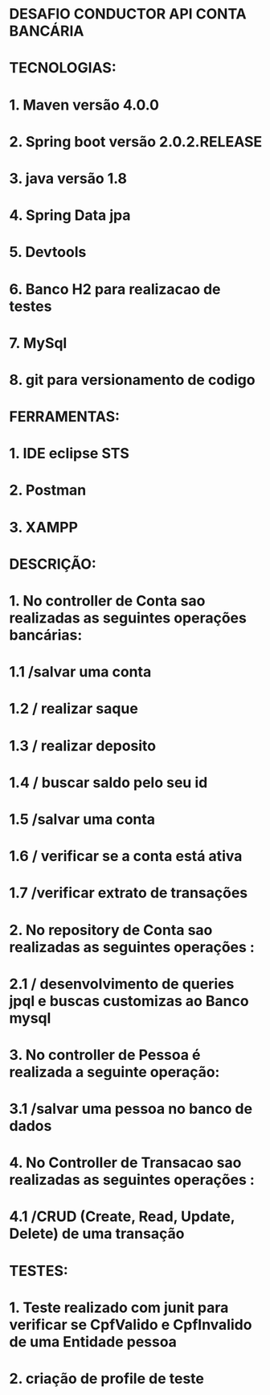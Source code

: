 #    DESAFIO CONDUCTOR API CONTA BANCÁRIA

#    TECNOLOGIAS:

#      1. Maven versão 4.0.0
#      2. Spring boot versão 2.0.2.RELEASE
#      3. java versão 1.8
#      4. Spring Data jpa
#      5. Devtools
#      6. Banco H2 para realizacao de testes
#      7. MySql 
#      8. git para versionamento de codigo

#    FERRAMENTAS:

#      1. IDE eclipse STS
#      2. Postman 
#      3. XAMPP

#    DESCRIÇÃO:

#      1. No controller de Conta sao realizadas as seguintes operações bancárias:

#        1.1 /salvar uma conta
#        1.2 / realizar saque
#        1.3 / realizar deposito
#        1.4 / buscar saldo pelo seu id
#        1.5 /salvar uma conta
#        1.6 / verificar se a conta está ativa
#        1.7 /verificar extrato de transações

#      2. No repository de Conta sao realizadas as seguintes operações :

#        2.1 / desenvolvimento de queries jpql e  buscas customizas ao Banco mysql

#      3. No controller de Pessoa é realizada a seguinte operação:

#        3.1 /salvar uma pessoa no banco de dados

#      4. No Controller de Transacao sao realizadas as seguintes operações :

#        4.1 /CRUD (Create, Read, Update, Delete) de uma transação


#    TESTES:

#      1. Teste realizado com junit para verificar se  CpfValido  e CpfInvalido de   uma Entidade pessoa
#      2. criação de profile de teste



